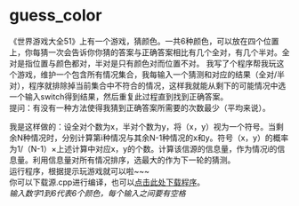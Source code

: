 # guess_color
《世界游戏大全51》上有一个游戏，猜颜色。一共6种颜色，可以放在四个位置上，你每猜一次会告诉你你猜的答案与正确答案相比有几个全对，有几个半对。全对是指位置与颜色都对，半对是只有颜色对而位置不对。
我写了个程序帮我玩这个游戏，维护一个包含所有情况集合，我每输入一个猜测和对应的结果（全对/半对），程序就排除掉当前集合中不符合的情况，这样我就能从剩下的可能情况中选一个输入switch得到结果，然后重复此过程直到找到正确答案。  
提问：有没有一种方法使得我猜到正确答案所需要的次数最少（平均来说）。  

我是这样做的：设全对个数为x，半对个数为y，将（x，y）视为一个符号。当剩余N种情况时，分别计算第i种情况与其余N-1种情况的x和y。符号（x，y）的概率为1/（N-1）×上述计算中对应x，y的个数。计算该信源的信息量，作为情况i的信息量。利用信息量对所有情况排序，选最大的作为下一轮的猜测。  
运行程序，根据提示玩游戏就可以啦~~~  
你可以下载源.cpp进行编译，也可以[点击此处下载程序](https://github.com/caoqiming/guess_color/releases/download/1.0/guess_color.exe)。  
*输入数字1到6代表6个颜色，每个输入之间要有空格*
